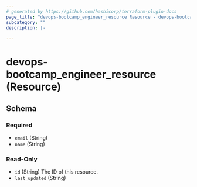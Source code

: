 ```yaml
---
# generated by https://github.com/hashicorp/terraform-plugin-docs
page_title: "devops-bootcamp_engineer_resource Resource - devops-bootcamp"
subcategory: ""
description: |-
  
---
```


# devops-bootcamp_engineer_resource (Resource)





<!-- schema generated by tfplugindocs -->
## Schema

### Required

- `email` (String)
- `name` (String)

### Read-Only

- `id` (String) The ID of this resource.
- `last_updated` (String)
